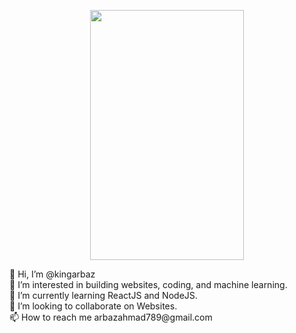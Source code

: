 
<p align="center">
  <img src="https://miro.medium.com/max/1400/0*C-cPP9D2MIyeexAT.gif" width="70%" height="400">
</p>
<p>
  👋 Hi, I’m @kingarbaz<br>
  👀 I’m interested in building websites, coding, and machine learning.<br>
  🌱 I’m currently learning ReactJS and NodeJS.<br>
  💞️ I’m looking to collaborate on Websites.<br>
  📫 How to reach me arbazahmad789@gmail.com<br>
</p>
<!---
kingarbaz/kingarbaz is a ✨ special ✨ repository because its `README.md` (this file) appears on your GitHub profile.
You can click the Preview link to take a look at your changes.
--->


